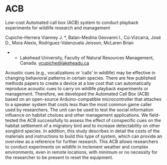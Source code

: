 # ACB
Low-cost Automated call box (ACB) system to conduct playback experiments for wildlife research and management

Cupiche-Herrera Vianney J. *, Balan-Medina Geovanni I., Cú-Vizcarra, José D., Mora Alexis, Rodriguez-Valenzuela Jeisson, McLaren Brian
* * Lakehead University, Faculty of Natural Resources Management, Canada. vcupiche@lakeheadu.ca


Acoustic cues (e.g., vocalizations or ‘calls’ in wildlife) may be effective in changing behavioral patterns in certain species. There are few published methods papers to create a device at a low cost that can automatically reproduce acoustic cues to carry on wildlife playback experiments or management. Therefore, we developed the Automated Call Box (ACB) based on an open-source Arduino-compatible microcontroller that attaches to a speaker system that costs less than the most common game caller used by researchers. The unit can be used to test the social information influence on habitat choices and other management applications. We field-tested the ACB successfully to assess the effect of conspecific cues on the habitat settlement of a migratory bird and to increase detectability on other songbird species. In addition, this study describes in detail the costs of the materials and instructions to build this type of system, which can provide an overview as a reference for further research. This ACB allows researchers to conduct experiments on wildlife in inclement weather and complex environments, even in remote locations, with minimum or no necessity for the researcher to be present to reset the equipment.
